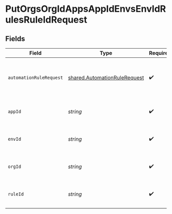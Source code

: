 # PutOrgsOrgIdAppsAppIdEnvsEnvIdRulesRuleIdRequest


## Fields

| Field                                                                        | Type                                                                         | Required                                                                     | Description                                                                  |
| ---------------------------------------------------------------------------- | ---------------------------------------------------------------------------- | ---------------------------------------------------------------------------- | ---------------------------------------------------------------------------- |
| `automationRuleRequest`                                                      | [shared.AutomationRuleRequest](../../models/shared/automationrulerequest.md) | :heavy_check_mark:                                                           | The definition of the Automation Rule.<br/><br/>                             |
| `appId`                                                                      | *string*                                                                     | :heavy_check_mark:                                                           | The Application ID.<br/><br/>                                                |
| `envId`                                                                      | *string*                                                                     | :heavy_check_mark:                                                           | The Environment ID.<br/><br/>                                                |
| `orgId`                                                                      | *string*                                                                     | :heavy_check_mark:                                                           | The Organization ID.<br/><br/>                                               |
| `ruleId`                                                                     | *string*                                                                     | :heavy_check_mark:                                                           | The Automation Rule ID.<br/><br/>                                            |